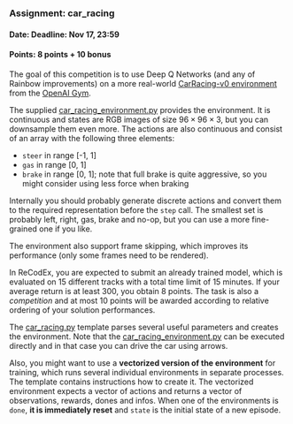 ### Assignment: car_racing
#### Date: Deadline: Nov 17, 23:59
#### Points: 8 points + 10 bonus

The goal of this competition is to use Deep Q Networks (and any of Rainbow improvements)
on a more real-world [CarRacing-v0 environment](https://gym.openai.com/envs/CarRacing-v0)
from the [OpenAI Gym](https://gym.openai.com/).

The supplied [car_racing_environment.py](https://github.com/ufal/npfl122/tree/past-2021/labs/05/car_racing_environment.py)
provides the environment. It is continuous and states are RGB images of size
$96×96×3$, but you can downsample them even more. The actions
are also continuous and consist of an array with the following three elements:
- `steer` in range [-1, 1]
- `gas` in range [0, 1]
- `brake` in range [0, 1]; note that full brake is quite aggressive, so you
  might consider using less force when braking

Internally you should probably generate discrete actions and convert them to the
required representation before the `step` call. The smallest set is probably
left, right, gas, brake and no-op, but you can use a more fine-grained one if
you like.

The environment also support frame skipping, which improves its performance (only
some frames need to be rendered).

In ReCodEx, you are expected to submit an already trained model,
which is evaluated on 15 different tracks with a total time
limit of 15 minutes. If your average return is at least 300, you obtain
8 points. The task is also a _competition_ and at most 10 points will be awarded
according to relative ordering of your solution performances.

The [car_racing.py](https://github.com/ufal/npfl122/tree/past-2021/labs/05/car_racing.py)
template parses several useful parameters and creates the environment.
Note that the [car_racing_environment.py](https://github.com/ufal/npfl122/tree/past-2021/labs/05/car_racing_environment.py)
can be executed directly and in that case you can drive the car using arrows.

Also, you might want to use a **vectorized version of the environment** for
training, which runs several individual environments in separate processes.
The template contains instructions how to create it. The vectorized environment
expects a vector of actions and returns a vector of observations, rewards, dones
and infos. When one of the environments is `done`, **it is immediately reset** and
`state` is the initial state of a new episode.
